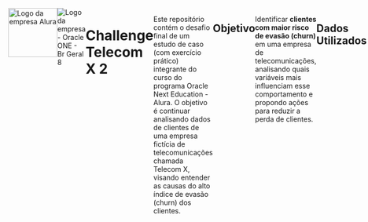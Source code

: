 <div  style="display: flex;">
    <img alt="Logo da empresa Alura" src="https://www.cuponation.com.br/images/fit-in/256x/images/a/alura_logo.png", style = "width:100px;">
    <img class="company-logo__img" src="https://cdn2.gnarususercontent.com.br/1/1221562/b6256fa6-5fde-4cdd-a4a3-d33ebc90bb6c.png" alt="Logo da empresa - Oracle ONE - Br Geral 8">
   

# Challenge Telecom X 2

Este repositório contém o desafio final de um estudo de caso (com exercício prático) integrante do curso do programa Oracle Next Education - Alura. O objetivo é continuar analisando dados de clientes de uma empresa fictícia de telecomunicações chamada Telecom X, visando entender as causas do alto índice de evasão (churn) dos clientes.

---

## Objetivo

Identificar **clientes com maior risco de evasão (churn)** em uma empresa de telecomunicações, analisando quais variáveis mais influenciam esse comportamento e propondo ações para reduzir a perda de clientes.

---

##  Dados Utilizados

- **Fonte:** Dataset tratado a partir da etapa 1 do projeto Telecom X.
- Inclui informações de:
  - Perfil do cliente
  - Serviços contratados
  - Cobranças
  - Tempo de contrato
  - Variável alvo: `Churn` (evasão)

---

##  Tecnologias e Ferramentas

- **Linguagem:** Python
- **Bibliotecas principais:** 
  - `pandas`, `numpy` para tratamento de dados
  - `scikit-learn` para modelos preditivos
  - `seaborn`, `matplotlib` para visualizações
- **Jupyter Notebook** para análise e documentação.
- **Git e GitHub** para versionamento.
- **Trello** para gestão das etapas do desafio.

---

##  Etapas Realizadas

1. **Preparação de Dados**
   - Carregamento do dataset tratado
   - Limpeza de dados inconsistentes e colunas irrelevantes
   - Transformação de variáveis categóricas

2. **Análise Exploratória de Dados (EDA)**
   - Visualização de distribuição de churn
   - Análise de correlação entre variáveis

3. **Modelagem Preditiva**
   - Modelos aplicados: **Random Forest** e **Regressão Logística**
   - Divisão em dados de treino e teste
   - Avaliação de métricas: Accuracy, Recall, Precision, F1-Score, AUC

4. **Interpretação**
   - Identificação das variáveis mais relevantes
   - Recomendações para retenção de clientes

---

##  Principais Resultados

- Variáveis como **`Contract`**, **`tenure`** e **`MonthlyCharges`** foram as mais relevantes para prever o churn.
- Clientes com contratos mensais e altas cobranças têm maior risco de evasão.
- Recomenda-se ações de fidelização e ofertas personalizadas para este perfil.

---

##  Observações
Este projeto faz parte da trilha de formação em Data Science do programa Oracle One Next Education com a Alura.

---
##  Licença
Este projeto, embora público, é apenas para fins educacionais e não deve ser utilizado comercialmente.

---

